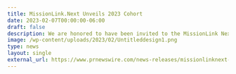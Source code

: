 ```yaml
---
title: MissionLink.Next Unveils 2023 Cohort
date: 2023-02-07T00:00:00-06:00
draft: false
description: We are honored to have been invited to the MissionLink Next
image: /wp-content/uploads/2023/02/Untitleddesign1.png
type: news
layout: single
external_url: https://www.prnewswire.com/news-releases/missionlinknext-unveils-2023-cohort-and-new-advisory-board-members-301741111.html
---
```

